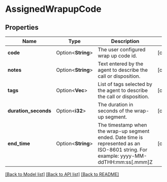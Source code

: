 # AssignedWrapupCode

## Properties

Name | Type | Description | Notes
------------ | ------------- | ------------- | -------------
**code** | Option<**String**> | The user configured wrap up code id. | [optional]
**notes** | Option<**String**> | Text entered by the agent to describe the call or disposition. | [optional]
**tags** | Option<**Vec<String>**> | List of tags selected by the agent to describe the call or disposition. | [optional]
**duration_seconds** | Option<**i32**> | The duration in seconds of the wrap-up segment. | [optional]
**end_time** | Option<**String**> | The timestamp when the wrap-up segment ended. Date time is represented as an ISO-8601 string. For example: yyyy-MM-ddTHH:mm:ss[.mmm]Z | [optional]

[[Back to Model list]](../README.md#documentation-for-models) [[Back to API list]](../README.md#documentation-for-api-endpoints) [[Back to README]](../README.md)


